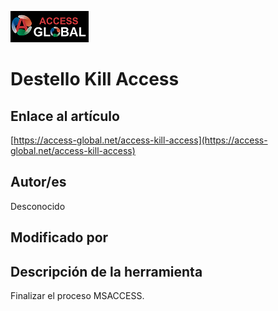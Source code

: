 ﻿![Access-global](/blob/main/Images/Logo1.png)
# Destello Kill Access
## Enlace al artículo
[https://access-global.net/access-kill-access](https://access-global.net/access-kill-access)
## Autor/es
Desconocido
## Modificado por

## Descripción de la herramienta
Finalizar el proceso MSACCESS.


